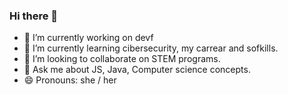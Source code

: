 ### Hi there 👋

- 🔭 I’m currently working on devf
- 🌱 I’m currently learning cibersecurity, my carrear and sofkills.
- 👯 I’m looking to collaborate on STEM programs.
- 💬 Ask me about JS, Java, Computer science concepts.
- 😄 Pronouns: she / her
<!--
**malibb/malibb** is a ✨ _special_ ✨ repository because its `README.md` (this file) appears on your GitHub profile.

Here are some ideas to get you started:

- 🔭 I’m currently working on ...
- 🌱 I’m currently learning ...
- 👯 I’m looking to collaborate on ...
- 🤔 I’m looking for help with ...
- 💬 Ask me about ...
- 📫 How to reach me: ...
- 😄 Pronouns: ...
- ⚡ Fun fact: ...
-->
